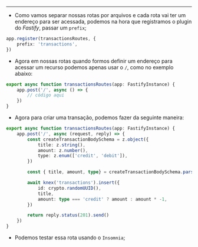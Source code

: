 ___
- Como vamos separar nossas rotas por arquivos e cada rota vai ter um endereço para ser acessada, podemos na hora que registramos o plugin do *Fastify*, passar um `prefix`;
```ts
app.register(transactionsRoutes, {
	prefix: 'transactions',
})
```
- Agora em nossas rotas quando formos definir um endereço para acessar um recurso podemos apenas usar o `/`, como no exemplo abaixo:
```ts
export async function transactionsRoutes(app: FastifyInstance) {
	app.post('/', async () => {
		// código aqui
	})
}
``` 
- Agora para criar uma transação, podemos fazer da seguinte maneira:
```ts
export async function transactionsRoutes(app: FastifyInstance) {
	app.post('/', async (request, reply) => {
		const createTransactionBodySchema = z.object({
			title: z.string(),
			amount: z.number(),
			type: z.enum(['credit', 'debit']),
		})

		const { title, amount, type} = createTransactionBodySchema.parse(request.body)

		await knex('transactions').insert({
			id: crypto.randomUUID(),
			title,
			amount: type === 'credit' ? amount : amount * -1,
		})

		return reply.status(201).send()
	})
}
```
- Podemos testar essa rota usando o `Insomnia`;